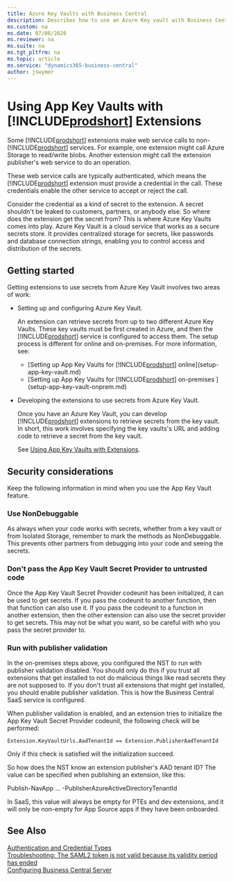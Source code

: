 ```yaml
---
title: Azure Key Vaults with Business Central
description: Describes how to use an Azure Key vault with Business Central extensions.
ms.custom: na
ms.date: 07/08/2020
ms.reviewer: na
ms.suite: na
ms.tgt_pltfrm: na
ms.topic: article
ms.service: "dynamics365-business-central"
author: jswymer
---
```

# Using App Key Vaults with [!INCLUDE[prodshort](../developer/includes/prodshort.md)] Extensions

Some [!INCLUDE[prodshort](../developer/includes/prodshort.md)] extensions make web service calls to non-[!INCLUDE[prodshort](../developer/includes/prodshort.md)] services. For example, one extension might call Azure Storage to read/write blobs. Another extension might call the extension publisher's web service to do an operation. 

These web service calls are typically authenticated, which means the [!INCLUDE[prodshort](../developer/includes/prodshort.md)] extension must provide a credential in the call. These credentials enable the other service to accept or reject the call.

Consider the credential as a kind of secret to the extension. A secret shouldn't be leaked to customers, partners, or anybody else. So where does the extension get the secret from? This is where Azure Key Vaults comes into play. Azure Key Vault is a cloud service that works as a secure secrets store. It provides centralized storage for secrets, like passwords and database connection strings, enabling you to control access and distribution of the secrets.

## Getting started

Getting extensions to use secrets from Azure Key Vault involves two areas of work:

- Setting up and configuring Azure Key Vault.

    An extension can retrieve secrets from up to two different Azure Key Vaults. These key vaults must be first created in Azure, and then the [!INCLUDE[prodshort](../developer/includes/prodshort.md)] service is configured to access them. The setup process is different for online and on-premises. For more information, see:

    - [Setting up App Key Vaults for [!INCLUDE[prodshort](../developer/includes/prodshort.md)] online](setup-app-key-vault.md)
    - [Setting up App Key Vaults for [!INCLUDE[prodshort](../developer/includes/prodshort.md)] on-premises ](setup-app-key-vault-onprem.md)

- Developing the extensions to use secrets from Azure Key Vault.

    Once you have an Azure Key Vault, you can develop [!INCLUDE[prodshort](../developer/includes/prodshort.md)] extensions to retrieve secrets from the key vault. In short, this work involves specifying the key vaults's URL and adding code to retrieve a secret from the key vault.

    See [Using App Key Vaults with Extensions](developer/devenc-app-key-vault.md).


<!--
## Specify the Azure Key Vault in extensions

You specify the key vaults for an extension in the extension's manifest file (app.json). To specify a key vault, you add the `"keyVaultUrls"` to the app.json, and set the value to the key vault's URL. The following code snippet .: , like this: 

```
    "keyVaultUrls": [ 
        "https://mykeyvault.vault.azure.net" 
    ] 
```

You can specify up to two key vaults in the app.json, as shown in the following code snippet: 

``` 
    "keyVaultUrls": [ 
        "https://myfirstkeyvault.vault.azure.net", 
        "https://mysecondkeyvault.vault.azure.net" 
    ] 
```

Specifying two key vaults ensures a higher availability of secrets. At runtime, the [!INCLUDE[prodshort](../developer/includes/prodshort.md)] platform will iterate both key vaults until the secret is successfully retrieved. If one of the key vaults is unavailable for any reason, the extension will continue to execute because the other key vault will most likely be available.


## Add code to retrieve secrets the key vault

Next, you add code to the extension for reads secrets from the key vault at runtime. To read secrets, you use the **Secrets** module of the System Application, specifically codeunit **3800 "App Key Vault Secret Provider"**. 

, like this. The system  

```
page 50100 HelloWorldPage
{
    var
        SecretProvider: Codeunit "App Key Vault Secret Provider";
        SecretValue: Text;

    trigger OnOpenPage();
    begin
        if SecretProvider.TryInitializeFromCurrentApp() then begin
            if SecretProvider.GetSecret('<nameofsecret>', SecretValue) then
                Message('Retrieved secret: ' + SecretValue)
            else
                Message('Failed to retrieve secret')
        end
        else
            Message('ERROR: ' + GetLastErrorText());
    end;
}

```

The call to the `TryInitializeFromCurrentApp` method determines the extension that is currently being executed, then determines the extension's key vaults as specified in the extension manifest. After initialization, you can call the `GetSecret` method to read secrets from the key vault.



## Setting up App Key Vaults for [!INCLUDE[prodshort](../developer/includes/prodshort.md)] on-premises 

Follow the tasks in this section to configure an on-premises installation to use the Azure Key Vault feature. 

### Prerequisites

- An Azure subscription with an Active Directory tenant.

    You sign up for an Azure subscription at [https://azure.microsoft.com](https://azure.microsoft.com). For information about getting an Azure AD tenant, see [How to get an Azure Active Directory tenant](/azure/active-directory/develop/active-directory-howto-tenant).

- A security certificate

    As part of the setup later on, you'll have to register and configure an application in Azure AD for reading key vault, which requires the use of a certificate. The certificate is used to prove the application's identity when requesting upon request. In a production environment, obtain a certificate from a certification authority or trusted provider. 

    In a test environment, if you don't have a certificate, then you can create your own self-signed certificate. For example, on your [!INCLUDE[prodshort](../developer/includes/prodshort.md)] server computer, start Windows PowerShell as an administrator. Then at the prompt, run the following commands, one at a time:
        
    ```powershell
    $cert = New-SelfSignedCertificate -Subject "BusinessCentralKeyVaultReader" -Provider "Microsoft Strong Cryptographic Provider"
    ```

    ```powershell
    $cert.Thumbprint
    ```

    ```powershell
    Export-Certificate -Cert $cert -FilePath c:\certs\BusinessCentralKeyVaultReader.cer
    ```

    These commands add a certificate called BusinessCentralKeyVaultReader to the computer's **LocalMachine** > **Personal (My)** certificate store.

### Create the Azure Key Vault with secrets

Now, you create one or more key vaults in Azure, and add the secrets that you want to make available to your extensions. This step requires an Azure subscription. Because your solution is using Azure AD authentication, you should already have one.

<!--

1. Get an Azure subscription.

    Sign up for an Azure subscription at [https://azure.microsoft.com](https://azure.microsoft.com).

2. Create one or more key vaults and add secrets that extensions will use.

-->
<!--
There are different ways to create an Azure key vault. For example, you can use the Azure portal, Azure CLI, and more.

The easiest way is to use the Azure portal. For instructions, see [Quickstart: Set and retrieve a secret from Azure Key Vault using the Azure portal](https://docs.microsoft.com/en-us/azure/key-vault/secrets/quick-create-portal). 

For using other methods, see [Azure Key Vault Developer's Guide](/azure/key-vault/general/developers-guide#creating-and-managing-key-vaults).

### Register a key vault reader application in Azure AD

Next, register an application on your Azure AD tenant for reading secrets from the key vaults. When Azure AD authentication was set up, an Azure AD tenant was created in Azure. Reading key vaults requires a separate application registration with the Azure AD tenant. You can use an existing application if you have one.

The steps in this task are done from the the [Azure portal](https://portal.azure.com).

1. Sign-in to Azure portal at [portal.azure.com](http://portal.azure.com) and set the portal to your Azure Active Directory tenant.
2. Register an Azure AD application for the reading key vault.

    You add the new application by using the [Azure portal](https://portal.azure.com). For guidelines, see [Register your application with your Azure Active Directory tenant](https://docs.microsoft.com/en-us/azure/active-directory/develop/quickstart-register-app).
    
    When you add an application to an Azure AD tenant, you must specify the following information:

    |Setting|Description|
    |-------|-----------|
    |Name|The name of your application as it will display to your users, such as *Business Central Key Vault Reader*.|
    |Supported account types|Specifies which accounts that you would like your application to support. For purposes of this article, select **Accounts in this organizational directory only**. |

    <!--
        |Directory Access|Choose **Single Sign-On**.|
            |App ID URI|The URI to a domain in your Azure AD tenant, such as *https://solutions.onmicrosoft.com/ExcelAddinforBusinessCentral*. **Important:**  The App ID URI must be unique within the Azure AD tenant and not the same as you specified for your [!INCLUDE[prodshort](../developer/includes/prodshort.md)] solution.|
                |Sign-on URL (App URL)|The URI for signing in to your [!INCLUDE[nav_web_server](../developer/includes/nav_web_server_md.md)], such as `https://www.solutions.com/BC`|
    -->

<!--    When completed, the **Overview** displays in the portal for the new application.

    Make a note of the **Display name** and/or **Application (client) ID**. You will use this information later.

2. Upload the security certificate to the registered application.

    In this step, you upload the certificate file that you obtained as part of the prerequisites.

    From the key vault reader application overview page, select **Certificates & secrets**, **Upload certificate**, and follow instructions to locate and upload the certificate.

### Grant the key vault reader application permission to key vaults

In this task, you grant the key vault reader application permission to read secrets from your key vaults.

The steps in this task are done from the the [Azure portal](https://portal.azure.com).

1. Open the key vault in the portal.
2. Select **Access policies**, then **Add Access Policy**.
3. Set **Secret Permissions** to **Get**.
4. Select **Select principal**, and on the right, search for either **Application (client) ID** or display name for the key vault reader application. 
5. Select **Add**.
6. Select **Save**.

At this point, the work in Azure is finished.

### Configure the Business Central Server for the Apps Key Vault

Next, you configure the [!INCLUDE[prodshort](../developer/includes/prodshort.md)] instance to use the key vault reader application and its certificate, which you registered in Azure AD, for authenticating to the key vaults.

1. If not already done, import your key vault certificate to the local certificate store for your [!INCLUDE[prodshort](../developer/includes/prodshort.md)] server computer.

    1. You can import the certificate either using the [MMC snap-in](/dotnet/framework/wcf/feature-details/how-to-view-certificates-with-the-mmc-snap-in) or [Import-Certificate cmdlet](/powershell/module/pkiclient/import-certificate) from a Windows PowerShell prompt.

      For example, the following PowerShell command installs a certificate to the local machine's personal store: 
    
        ```powershell
        Import-Certificate -FilePath "C:\certificates\BusinessCentralKeyVaultReader.cer" -CertStoreLocation Cert:\LocalMachine\My
        ```

2. Give the service account used by the [!INCLUDE[server](../developer/includes/server.md) instance permission to access the certificates private key.

    To do this using the MMC:

    1.  Open the MMC snap-in for certificates. See [How to: View Certificates with the MMC Snap-in](https://docs.microsoft.com/en-us/dotnet/framework/wcf/feature-details/how-to-view-certificates-with-the-mmc-snap-in).
    
    2. Expand the **Certificates \(Local Computer\)** node, expand the **Personal** node, and then select the **Certificates** subfolder.  
      
    3.  In the right pane, right-click the certificate, select **All Tasks**, and then choose **Manage Private Keys**.  
      
    4.  In the **Permissions** dialog box for the certificate, choose **Add**.  
      
    5.  In the **Select Users, Computers, Service Accounts, or Groups** dialog box, enter the name of the dedicated domain user account that is associated with [!INCLUDE[server](../developer/includes/server.md)], and then choose the **OK** button.  
      
    6.  In the **Full Control** field, select **Allow**, and then choose the **OK** button.  

3. Make a note of the certificate thumbprint because you'll need it in the next step. See [How to: Retrieve the Thumbprint of a Certificate](/dotnet/framework/wcf/feature-details/how-to-retrieve-the-thumbprint-of-a-certificate).

4. Configure the [!INCLUDE[server](../developer/includes/server.md) instance.

    Now, you'll configure App Key Vault settings on the server instance. The following table describes the settings that you must configure to enable Azure key vault on the server instance:
     
    |Admin Tool Setting|Key name for  CustomSetting.config|Value|Example|
    |--------|-------------------------------|-----|-------|
    |Client Certificate Store Location|AzureKeyVaultClientCertificateStoreLocation|Set to the certificate store location where key vault certificate was stored.|LocalMachine|
    |Client Certificate Store Name|AzureKeyVaultClientCertificateStoreName|Set to the certificate store name where key vault certificate was stored.|MY|
    |Client Certificate Thumbprint|AzureKeyVaultClientCertificateThumbprint|Set to the thumbprint for the key vault certificate.|649419e4fbb87340f5a0f995e605b74c5f6d943e|
    |Client ID|AzureKeyVaultClientId|Set to the **Application (client) ID** of the key vault reader application registered in your Azure AD tenant. |ed4129d9-b913-4514-83db-82e305163bec|
    |Enable Publisher Validation|AzureKeyVaultAppSecretsPublisherValidationEnabled| Specifies whether extensions can only use key vaults that belong to their publishers. An extension publisher's identity is specified when the extension is published. Enabling this setting blocks attempts in AL to read secrets from another publisher's key vault.|false|

    You can configure the instance using the [[!INCLUDE[admintool](../developer/includes/admintool.md)](administration-tool.md) or [Set-NAVServerConfiguration cmdlet](https://docs.microsoft.com/en-us/powershell/module/microsoft.dynamics.nav.management/set-navserverconfiguration).
      
    For example, to use the Set-NAVServerConfiguration cmdlet, start the [[!INCLUDE[admintool](../developer/includes/admintool.md)] as an administrator, and run the following commands one at a time. Substitute brackets with your own values.

    ```powershell
    Import-Module Microsoft.Dynamics.Nav.Management.dll 
    Set-NAVServerConfiguration -ServerInstance <serverInstance> -KeyName AzureKeyVaultClientCertificateStoreLocation -KeyValue <certificate store location>    
    Set-NAVServerConfiguration -ServerInstance <serverInstance> -KeyName AzureKeyVaultClientCertificateStoreName -KeyValue <certifcate store>    
    Set-NAVServerConfiguration -ServerInstance <serverInstance> -KeyName AzureKeyVaultClientCertificateThumbprint -KeyValue <certificate thumbprint> 
    Set-NAVServerConfiguration -ServerInstance <serverInstance> -KeyName AzureKeyVaultClientId -KeyValue <application ID of key vault reader app in Azure> 
    Set-NAVServerConfiguration -ServerInstance <serverInstance> -KeyName AzureKeyVaultAppSecretsPublisherValidationEnabled -KeyValue false 
    Restart-NAVServerInstance -ServerInstance <serverInstance> 
    ```

    > [!IMPORTANT]
    > Setting the `AzureKeyVaultAppSecretsPublisherValidationEnabled` to false means the server instance won't do any additional validation to ensure extensions have the right to read secrets from the key vaults that they specify. This condition implies some risk of unauthorized access to key vaults that you should be aware of. Please see the "Security considerations" section below for more details.

At this point, you can run your extensions that use key vault secrets to read secrets from key vault. For troubleshooting, please look in the Event Log and configure App Insights telemetry.

## Setting up App Key Vaults for [!INCLUDE[prodshort](../developer/includes/prodshort.md)] online

In [!INCLUDE[prodshort](../developer/includes/prodshort.md)], the Azure Key Vault feature is available for all App Source apps. However, there are some onboarding tasks required. 

### Create the Azure Key Vault with secrets

Now, you create one or more key vaults in Azure, and add the secrets that you want to make available to your extensions.
<!--

1. Get an Azure subscription.

    Sign up for an Azure subscription at [https://azure.microsoft.com](https://azure.microsoft.com).

2. Create one or more key vaults and add secrets that extensions will use.

-->

<!--There are different ways to create an Azure key vault. For example, you can use the Azure portal, Azure CLI, and more.

The easiest way is to use the Azure portal. For instructions, see [Quickstart: Set and retrieve a secret from Azure Key Vault using the Azure portal](/azure/key-vault/secrets/quick-create-portal). 

For using other methods, see [Azure Key Vault Developer's Guide](/azure/key-vault/general/developers-guide#creating-and-managing-key-vaults).

### Provision the key reader application in your Azure AD tenant

Your Business Central online solution is configured to use an Azure AD application for reading key vault secrets. The application is called **Dynamics 365 Business Central ISV Key Vault Reader**. Microsoft manages the key vault reader application, however, there are a couple tasks that you have to do to enable it. First, the application must be provisioned on your Azure AD tenant, as described here.

To provision the key vault reader application, use the [Azure Active Directory PowerShell module](/powershell/module/azuread).

1. Open Windows PowerShell as an administrator.
2. Install the Azure Active Directory PowerShell module.

    ```powershell
    Install-Module AzureAD 
    ```
3. Import the Azure AD module.

    ```powershell
    Import-Module AzureAD 
    ```
4. Connect to your [!INCLUDE[prodshort](../developer/includes/prodshort.md)] Azure AD tenant.

    1. Run the following command:

       ```powershell
       Connect-AzureAD 
       ```
    2. Provide your sign-in name and password when prompted.

4. Create an Azure AD service principal using the following command:
      
    ```powershell
    New-AzureADServicePrincipal -AppId 7e97dcfb-bcdd-426e-8f0a-96439602627a
    ```
    
    `7e97dcfb-bcdd-426e-8f0a-96439602627a` is the Application (client) ID of Microsoft's centralized Azure AD application.
    
    This step provisions the application in your Azure AD tenant, where it now "lives" together with your key vaults.

### Grant the key vault reader application permission to your key vaults

The next task is to grant the key vault reader application permission to read secrets from your key vaults. The steps in this task are done from the the [Azure portal](https://portal.azure.com).

1. Open the key vault in the portal.
2. Select **Access policies**, then **Add Access Policy**.
3. Set **Secret Permissions** to **Get**.
4. Select **Select principal**, and on the right, search for either the application (client) ID **7e97dcfb-bcdd-426e-8f0a-96439602627a** or the display name **Dynamics 365 Business Central ISV Key Vault Reader**. 
5. Select **Add**, then **Save**.

### Contact Microsoft to enable the App Key Vault feature

Send an email to TODO@microsoft.com to start the onboarding process. This should be done before you publish your updated extension to Partner Center.

The onboarding process involves a manual verification step that verifies that you own the AAD tenant that contains the key vaults. 
-->
## <a name="security"></a>Security considerations 

Keep the following information in mind when you use the App Key Vault feature. 

### Use NonDebuggable

As always when your code works with secrets, whether from a key vault or from Isolated Storage, remember to mark the methods as NonDebuggable. This prevents other partners from debugging into your code and seeing the secrets. 

### Don't pass the App Key Vault Secret Provider to untrusted code 

Once the App Key Vault Secret Provider codeunit has been initialized, it can be used to get secrets. If you pass the codeunit to another function, then that function can also use it. If you pass the codeunit to a function in another extension, then the other extension can also use the secret provider to get secrets. This may not be what you want, so be careful with who you pass the secret provider to. 

### Run with publisher validation 

In the on-premises steps above, you configured the NST to run with publisher validation disabled. You should only do this if you trust all extensions that get installed to not do malicious things like read secrets they are not supposed to. If you don't trust all extensions that might get installed, you should enable publisher validation. This is how the Business Central SaaS service is configured. 

When publisher validation is enabled, and an extension tries to initialize the App Key Vault Secret Provider codeunit, the following check will be performed: 

`Extension.KeyVaultUrls.AadTenantId == Extension.PublisherAadTenantId`

Only if this check is satisfied will the initialization succeed. 

So how does the NST know an extension publisher's AAD tenant ID? The value can be specified when publishing an extension, like this: 

Publish-NavApp … -PublisherAzureActiveDirectoryTenantId <guid> 

In SaaS, this value will always be empty for PTEs and dev extensions, and it will only be non-empty for App Source apps if they have been onboarded. 


## See Also  

[Authentication and Credential Types](Users-Credential-Types.md)  
[Troubleshooting: The SAML2 token is not valid because its validity period has ended](troubleshooting-SAML2-token-not-valid-because-validity-period-ended.md)   
[Configuring Business Central Server](configure-server-instance.md)  